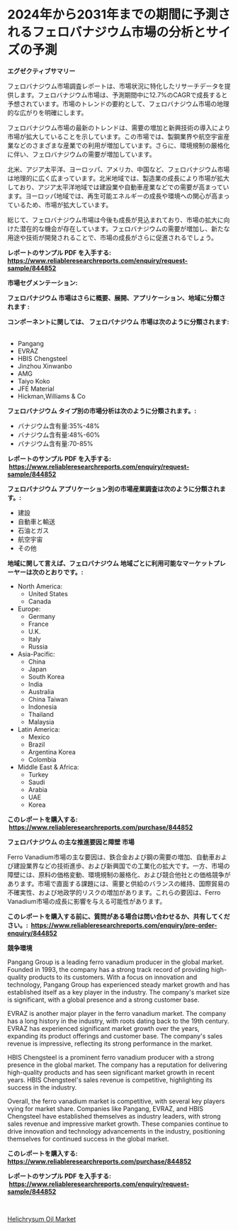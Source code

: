 <p><h1>2024年から2031年までの期間に予測されるフェロバナジウム市場の分析とサイズの予測</h1></p><p><strong>エグゼクティブサマリー</strong></p>
<p><p>フェロバナジウム市場調査レポートは、市場状況に特化したリサーチデータを提供します。フェロバナジウム市場は、予測期間中に12.7%のCAGRで成長すると予想されています。市場のトレンドの要約として、フェロバナジウム市場の地理的な広がりを明確にします。</p><p>フェロバナジウム市場の最新のトレンドは、需要の増加と新興技術の導入により市場が拡大していることを示しています。この市場では、製鋼業界や航空宇宙産業などのさまざまな産業での利用が増加しています。さらに、環境規制の厳格化に伴い、フェロバナジウムの需要が増加しています。</p><p>北米、アジア太平洋、ヨーロッパ、アメリカ、中国など、フェロバナジウム市場は地理的に広く広まっています。北米地域では、製造業の成長により市場が拡大しており、アジア太平洋地域では建設業や自動車産業などでの需要が高まっています。ヨーロッパ地域では、再生可能エネルギーの成長や環境への関心が高まっているため、市場が拡大しています。</p><p>総じて、フェロバナジウム市場は今後も成長が見込まれており、市場の拡大に向けた潜在的な機会が存在しています。フェロバナジウムの需要が増加し、新たな用途や技術が開発されることで、市場の成長がさらに促進されるでしょう。</p></p>
<p><strong>レポートのサンプル PDF を入手する: <a href="https://www.reliableresearchreports.com/enquiry/request-sample/844852">https://www.reliableresearchreports.com/enquiry/request-sample/844852</a></strong></p>
<p><strong>市場セグメンテーション:</strong></p>
<p><strong> フェロバナジウム 市場はさらに概要、展開、アプリケーション、地域に分類されます :</strong></p>
<p><strong>コンポーネントに関しては、 フェロバナジウム 市場は次のように分類されます: &nbsp;</strong></p>
<p><ul><li>Pangang</li><li>EVRAZ</li><li>HBIS Chengsteel</li><li>Jinzhou Xinwanbo</li><li>AMG</li><li>Taiyo Koko</li><li>JFE Material</li><li>Hickman,Williams & Co</li></ul></p>
<p><strong> フェロバナジウム タイプ別の市場分析は次のように分類されます。:</strong></p>
<p><ul><li>バナジウム含有量:35%-48%</li><li>バナジウム含有量:48%-60%</li><li>バナジウム含有量:70-85%</li></ul></p>
<p><strong>レポートのサンプル PDF を入手する: &nbsp;<a href="https://www.reliableresearchreports.com/enquiry/request-sample/844852">https://www.reliableresearchreports.com/enquiry/request-sample/844852</a></strong></p>
<p><strong> フェロバナジウム アプリケーション別の市場産業調査は次のように分類されます。:</strong></p>
<p><ul><li>建設</li><li>自動車と輸送</li><li>石油とガス</li><li>航空宇宙</li><li>その他</li></ul></p>
<p><strong>地域に関して言えば、フェロバナジウム 地域ごとに利用可能なマーケットプレーヤーは次のとおりです。:</strong></p>
<p><ul>
    <li>
        North America:
        <ul>
            <li>United States</li>
            <li>Canada</li>
        </ul>
    </li>
    <li>
        Europe:
        <ul>
            <li>Germany</li>
            <li>France</li>
            <li>U.K.</li>
            <li>Italy</li>
            <li>Russia</li>
        </ul>
    </li>
    <li>
        Asia-Pacific:
        <ul>
            <li>China</li>
            <li>Japan</li>
            <li>South Korea</li>
            <li>India</li>
            <li>Australia</li>
            <li>China Taiwan</li>
            <li>Indonesia</li>
            <li>Thailand</li>
            <li>Malaysia</li>
        </ul>
    </li>
    <li>
        Latin America:
        <ul>
            <li>Mexico</li>
            <li>Brazil</li>
            <li>Argentina Korea</li>
            <li>Colombia</li>
        </ul>
    </li>
    <li>
        Middle East & Africa:
        <ul>
            <li>Turkey</li>
            <li>Saudi</li>
            <li>Arabia</li>
            <li>UAE</li>
            <li>Korea</li>
        </ul>
    </li>
    </ul></p>
<p><strong>このレポートを購入する: &nbsp;<a href="https://www.reliableresearchreports.com/purchase/844852">https://www.reliableresearchreports.com/purchase/844852</a></strong></p>
<p><strong>フェロバナジウム の主な推進要因と障壁 市場</strong></p>
<p><p>Ferro Vanadium市場の主な要因は、鉄合金および鋼の需要の増加、自動車および建設業界などの技術進歩、および新興国での工業化の拡大です。一方、市場の障壁には、原料の価格変動、環境規制の厳格化、および競合他社との価格競争があります。市場で直面する課題には、需要と供給のバランスの維持、国際貿易の不確実性、および地政学的リスクの増加があります。これらの要因は、Ferro Vanadium市場の成長に影響を与える可能性があります。</p></p>
<p><strong>このレポートを購入する前に、質問がある場合は問い合わせるか、共有してください。:&nbsp; <a href="https://www.reliableresearchreports.com/enquiry/pre-order-enquiry/844852">https://www.reliableresearchreports.com/enquiry/pre-order-enquiry/844852</a></strong></p>
<p><strong>競争環境</strong></p>
<p><p>Pangang Group is a leading ferro vanadium producer in the global market. Founded in 1993, the company has a strong track record of providing high-quality products to its customers. With a focus on innovation and technology, Pangang Group has experienced steady market growth and has established itself as a key player in the industry. The company's market size is significant, with a global presence and a strong customer base.</p><p>EVRAZ is another major player in the ferro vanadium market. The company has a long history in the industry, with roots dating back to the 19th century. EVRAZ has experienced significant market growth over the years, expanding its product offerings and customer base. The company's sales revenue is impressive, reflecting its strong performance in the market.</p><p>HBIS Chengsteel is a prominent ferro vanadium producer with a strong presence in the global market. The company has a reputation for delivering high-quality products and has seen significant market growth in recent years. HBIS Chengsteel's sales revenue is competitive, highlighting its success in the industry.</p><p>Overall, the ferro vanadium market is competitive, with several key players vying for market share. Companies like Pangang, EVRAZ, and HBIS Chengsteel have established themselves as industry leaders, with strong sales revenue and impressive market growth. These companies continue to drive innovation and technology advancements in the industry, positioning themselves for continued success in the global market.</p></p>
<p><strong>このレポートを購入する: &nbsp; <a href="https://www.reliableresearchreports.com/purchase/844852">https://www.reliableresearchreports.com/purchase/844852</a></strong></p>
<p><strong>レポートのサンプル PDF を入手する: &nbsp;<a href="https://www.reliableresearchreports.com/enquiry/request-sample/844852">https://www.reliableresearchreports.com/enquiry/request-sample/844852</a></strong><strong></strong></p>
<p>&nbsp;</p>
<p><p><a href="https://glittery-fuchsia-86a.notion.site/Helichrysum-Oil-Market-Size-Growth-Outlook-from-2024-to-2031-projecting-at-Market-s-Trends-Analysi-1dcbff29bacc462fbdfd762f1f714aef">Helichrysum Oil Market</a></p></p>